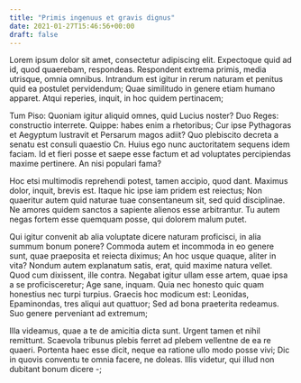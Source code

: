 ```yaml
---
title: "Primis ingenuus et gravis dignus"
date: 2021-01-27T15:46:56+00:00
draft: false
---
```


Lorem ipsum dolor sit amet, consectetur adipiscing elit. Expectoque quid ad id,
quod quaerebam, respondeas. Respondent extrema primis, media utrisque, omnia
omnibus. Intrandum est igitur in rerum naturam et penitus quid ea postulet
pervidendum; Quae similitudo in genere etiam humano apparet. Atqui reperies,
inquit, in hoc quidem pertinacem;

Tum Piso: Quoniam igitur aliquid omnes, quid Lucius noster? Duo Reges:
constructio interrete. Quippe: habes enim a rhetoribus; Cur ipse Pythagoras et
Aegyptum lustravit et Persarum magos adiit? Quo plebiscito decreta a senatu est
consuli quaestio Cn. Huius ego nunc auctoritatem sequens idem faciam. Id et
fieri posse et saepe esse factum et ad voluptates percipiendas maxime
pertinere. An nisi populari fama?

Hoc etsi multimodis reprehendi potest, tamen accipio, quod dant. Maximus dolor,
inquit, brevis est. Itaque hic ipse iam pridem est reiectus; Non quaeritur
autem quid naturae tuae consentaneum sit, sed quid disciplinae. Ne amores
quidem sanctos a sapiente alienos esse arbitrantur. Tu autem negas fortem esse
quemquam posse, qui dolorem malum putet.

Qui igitur convenit ab alia voluptate dicere naturam proficisci, in alia summum
bonum ponere? Commoda autem et incommoda in eo genere sunt, quae praeposita et
reiecta diximus; An hoc usque quaque, aliter in vita? Nondum autem explanatum
satis, erat, quid maxime natura vellet. Quod cum dixissent, ille contra.
Negabat igitur ullam esse artem, quae ipsa a se proficisceretur; Age sane,
inquam. Quia nec honesto quic quam honestius nec turpi turpius. Graecis hoc
modicum est: Leonidas, Epaminondas, tres aliqui aut quattuor; Sed ad bona
praeterita redeamus. Suo genere perveniant ad extremum;

Illa videamus, quae a te de amicitia dicta sunt. Urgent tamen et nihil
remittunt. Scaevola tribunus plebis ferret ad plebem vellentne de ea re quaeri.
Portenta haec esse dicit, neque ea ratione ullo modo posse vivi; Dic in quovis
conventu te omnia facere, ne doleas. Illis videtur, qui illud non dubitant
bonum dicere -;

